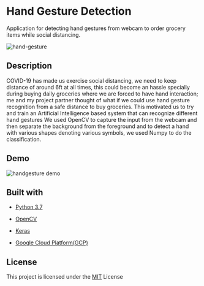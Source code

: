 # Hand Gesture Detection

Application for detecting hand gestures from webcam to order grocery items while social distancing.

![hand-gesture](https://user-images.githubusercontent.com/52568892/103412175-7e5a5380-4b39-11eb-9009-c7625c2f67cd.png)

## Description
COVID-19 has made us exercise social distancing, we need to keep distance
of around 6ft at all times, this could become an hassle specially during
buying daily groceries where we are forced to have hand interaction; me and  my project partner thought of what if we could use hand gesture recognition from a safe distance to buy groceries. This motivated us to try and train an
Artificial Intelligence based system that can recognize different hand gestures
We used OpenCV to capture the input from the webcam and
then separate the background from the foreground and to detect a hand with
various shapes denoting various symbols, we used Numpy to do the
classification.

## Demo
![handgesture demo](https://user-images.githubusercontent.com/52568892/97783317-db9b4e00-1b64-11eb-9ae2-663cc7ef1e9f.gif)

## Built with

- [Python 3.7](https://www.python.org/)

- [OpenCV](https://opencv.org)

- [Keras](https://keras.io/api/)

- [Google Cloud Platform(GCP)](https://cloud.google.com/gcp/getting-started)

## License

This project is licensed under the [MIT](https://github.com/minji-mia/handgesture/blob/master/LICENSE) License

